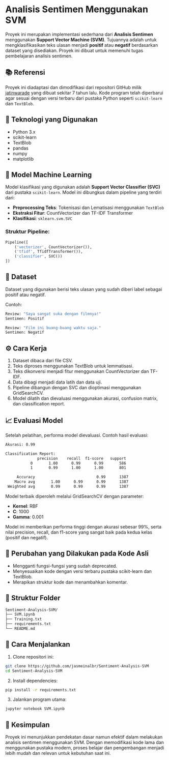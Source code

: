 # Analisis Sentimen Menggunakan SVM

Proyek ini merupakan implementasi sederhana dari **Analisis Sentimen** menggunakan **Support Vector Machine (SVM)**. Tujuannya adalah untuk mengklasifikasikan teks ulasan menjadi **positif** atau **negatif** berdasarkan dataset yang disediakan. Proyek ini dibuat untuk memenuhi tugas pembelajaran analisis sentimen.

## 📚 Referensi
Proyek ini diadaptasi dan dimodifikasi dari repositori GitHub milik [jatinwarade](https://github.com/jatinwarade/Sentiment-analysis-using-SVM) yang dibuat sekitar 7 tahun lalu. Kode program telah diperbarui agar sesuai dengan versi terbaru dari pustaka Python seperti `scikit-learn` dan `TextBlob`.

## 🔧 Teknologi yang Digunakan
- Python 3.x
- scikit-learn
- TextBlob
- pandas
- numpy
- matplotlib

## 🧠 Model Machine Learning
Model klasifikasi yang digunakan adalah **Support Vector Classifier (SVC)** dari pustaka `scikit-learn`. Model ini dibungkus dalam pipeline yang terdiri dari:
- **Preprocessing Teks**: Tokenisasi dan Lematisasi menggunakan `TextBlob`
- **Ekstraksi Fitur**: CountVectorizer dan TF-IDF Transformer
- **Klasifikasi**: `sklearn.svm.SVC`

### Struktur Pipeline:
```python
Pipeline([
    ('vectorizer', CountVectorizer()),
    ('tfidf', TfidfTransformer()),
    ('classifier', SVC())
])
```

## 📝 Dataset
Dataset yang digunakan berisi teks ulasan yang sudah diberi label sebagai positif atau negatif.

Contoh:
```bash
Review: "Saya sangat suka dengan filmnya!"
Sentimen: Positif

Review: "Film ini buang-buang waktu saja."
Sentimen: Negatif
```
## ⚙️ Cara Kerja
1. Dataset dibaca dari file CSV.
2. Teks diproses menggunakan TextBlob untuk lemmatisasi.
3. Teks dikonversi menjadi fitur menggunakan CountVectorizer dan TF-IDF.
4. Data dibagi menjadi data latih dan data uji.
5. Pipeline dibangun dengan SVC dan dioptimasi menggunakan GridSearchCV.
6. Model dilatih dan dievaluasi menggunakan akurasi, confusion matrix, dan classification report.

## 📈 Evaluasi Model
Setelah pelatihan, performa model dievaluasi. Contoh hasil evaluasi:
```bash
Akurasi: 0.99

Classification Report:
              precision    recall  f1-score   support
           0       1.00      0.99      0.99       586
           1       0.99      1.00      1.00       801

     Accuracy                           0.99      1387
    Macro avg       1.00      0.99      0.99      1387
 Weighted avg       0.99      0.99      0.99      1387
```
Model terbaik diperoleh melalui GridSearchCV dengan parameter:
- **Kernel**: RBF  
- **C**: 1000  
- **Gamma**: 0.001  

Model ini memberikan performa tinggi dengan akurasi sebesar 99%, serta nilai precision, recall, dan f1-score yang sangat baik pada kedua kelas (positif dan negatif).

## 🔄 Perubahan yang Dilakukan pada Kode Asli
- Mengganti fungsi-fungsi yang sudah deprecated.
- Menyesuaikan kode dengan versi terbaru pustaka scikit-learn dan TextBlob.
- Merapikan struktur kode dan menambahkan komentar.

## 📂 Struktur Folder
```bash
Sentiment-Analysis-SVM/
├── SVM.ipynb
├── Training.txt
├── requirements.txt
└── README.md
```

## 🚀 Cara Menjalankan
1. Clone repositori ini:
```bash
git clone https://github.com/jasmeinalbr/Sentiment-Analysis-SVM
cd Sentiment-Analysis-SVM
```
2. Install dependencies:
```bash
pip install -r requirements.txt
```

3. Jalankan program utama:
```bash
jupyter notebook SVM.ipynb
```

## 📌 Kesimpulan
Proyek ini menunjukkan pendekatan dasar namun efektif dalam melakukan analisis sentimen menggunakan SVM. Dengan memodifikasi kode lama dan menggunakan pustaka modern, proses belajar dan pengembangan menjadi lebih mudah dan relevan untuk kebutuhan saat ini.